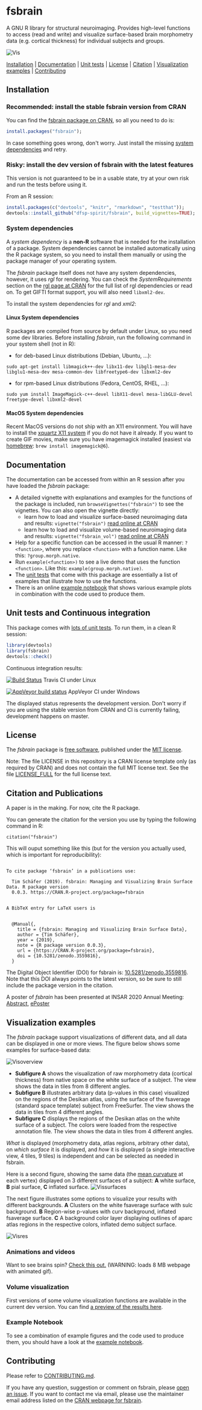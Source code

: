 # fsbrain
A GNU R library for structural neuroimaging. Provides high-level functions to access (read and write) and visualize surface-based brain morphometry data (e.g. cortical thickness) for individual subjects and groups.

![Vis](./vignettes/fsbrain_ct.jpg?raw=true "Cortical thickness visualization, created with fsbrain")


[Installation](#installation) | [Documentation](#documentation) | [Unit tests](#unit-tests-and-continuous-integration) | [License](#license) | [Citation](#citation) | [Visualization examples](#visualization-examples) | [Contributing](#contributing)

## Installation

### Recommended: install the stable fsbrain version from CRAN

You can find the [fsbrain package on CRAN](https://cran.r-project.org/package=fsbrain), so all you need to do is:

```r
install.packages("fsbrain");
```

In case something goes wrong, don't worry. Just install the missing [system dependencies](#system-dependencies) and retry.


### Risky: install the dev version of fsbrain with the latest features

This version is not guaranteed to be in a usable state, try at your own risk and run the tests before using it.

From an R session:

```r
install.packages(c("devtools", "knitr", "rmarkdown", "testthat"));
devtools::install_github("dfsp-spirit/fsbrain", build_vignettes=TRUE);
```

### System dependencies

A *system dependency* is a **non-R** software that is needed for the installation of a package. System dependencies cannot be installed automatically using the R package system, so you need to install them manually or using the package manager of your operating system.

The *fsbrain* package itself does not have any system dependencies, however, it uses *rgl* for rendering. You can check the *SystemRequirements* section on the [rgl page at CRAN](https://CRAN.R-project.org/package=rgl) for the full list of rgl dependencies or read on. To get GIFTI format support, you will also need `libxml2-dev`.

To install the system dependencies for *rgl* and *xml2*:

#### Linux System dependencies

R packages are compiled from source by default under Linux, so you need some dev libraries. Before installing *fsbrain*, run the following command in your system shell (not in R):

* for deb-based Linux distributions (Debian, Ubuntu, ...):
```shell
sudo apt-get install libmagick++-dev libx11-dev libgl1-mesa-dev libglu1-mesa-dev mesa-common-dev libfreetype6-dev libxml2-dev
```
* for rpm-based Linux distributions (Fedora, CentOS, RHEL, ...):
```shell
sudo yum install ImageMagick-c++-devel libX11-devel mesa-libGLU-devel freetype-devel libxml2-devel
```

#### MacOS System dependencies

Recent MacOS versions do not ship with an X11 environment. You will have to install the [xquartz X11 system](https://www.xquartz.org/) if you do not have it already. If you want to create GIF movies, make sure you have imagemagick installed (easiest via [homebrew](https://brew.sh/): `brew install imagemagick@6`).


## Documentation

The documentation can be accessed from within an R session after you have loaded the *fsbrain* package:

* A detailed vignette with explanations and examples for the functions of the package is included, run `browseVignettes("fsbrain")` to see the vignettes. You can also open the vignette directly:
  * learn how to load and visualize surface-based neuroimaging data and results: `vignette("fsbrain")` [read online at CRAN](https://cran.r-project.org/web/packages/fsbrain/vignettes/fsbrain.html)
  * learn how to load and visualize volume-based neuroimaging data and results: `vignette("fsbrain_vol")` [read online at CRAN](https://cran.r-project.org/web/packages/fsbrain/vignettes/fsbrain_vol.html)  
* Help for a specific function can be accessed in the usual R manner: `?<function>`, where you replace `<function>` with a function name. Like this: `?group.morph.native`.
* Run `example(<function>)` to see a live demo that uses the function `<function>`. Like this: `example(group.morph.native)`.
* The [unit tests](./tests/testthat/) that come with this package are essentially a list of examples that illustrate how to use the functions.
* There is an online [example notebook](https://htmlpreview.github.io/?https://github.com/dfsp-spirit/fsbrain/blob/develop/web/Rmd_web_examples/examples.html) that shows various example plots in combination with the code used to produce them.


## Unit tests and Continuous integration


This package comes with [lots of unit tests](./tests/testthat/). To run them, in a clean R session:

```r
library(devtools)
library(fsbrain)
devtools::check()
```

Continuous integration results:

[![Build Status](https://travis-ci.org/dfsp-spirit/fsbrain.svg?branch=master)](https://travis-ci.org/dfsp-spirit/fsbrain) Travis CI under Linux

[![AppVeyor build status](https://ci.appveyor.com/api/projects/status/github/dfsp-spirit/fsbrain?branch=master&svg=true)](https://ci.appveyor.com/project/dfsp-spirit/fsbrain) AppVeyor CI under Windows

The displayed status represents the development version. Don't worry if you are using the stable version from CRAN and CI is currently failing, development happens on master.


## License

The *fsbrain* package is [free software](https://en.wikipedia.org/wiki/Free_software), published under the [MIT license](https://opensource.org/licenses/MIT).

Note: The file LICENSE in this repository is a CRAN license template only (as required by CRAN) and does not contain the full MIT  license text. See the file [LICENSE_FULL](./LICENSE_FULL) for the full license text.


## Citation and Publications

A paper is in the making. For now, cite the R package.

You can generate the citation for the version you use by typing the following command in R:

```
citation("fsbrain")
```

This will ouput something like this (but for the version you actually used, which is important for reproducibility):
```

To cite package ‘fsbrain’ in a publications use:

  Tim Schäfer (2019). fsbrain: Managing and Visualizing Brain Surface Data. R package version
  0.0.3. https://CRAN.R-project.org/package=fsbrain


A BibTeX entry for LaTeX users is


  @Manual{,
    title = {fsbrain: Managing and Visualizing Brain Surface Data},
    author = {Tim Schäfer},
    year = {2019},
    note = {R package version 0.0.3},
    url = {https://CRAN.R-project.org/package=fsbrain},
    doi = {10.5281/zenodo.3559816},
  }
```

The Digital Object Identifier (DOI) for fsbrain is: [10.5281/zenodo.3559816](https://dx.doi.org/10.5281/zenodo.3559816). Note that this DOI always points to the latest version, so be sure to still include the package version in the citation.

A poster of *fsbrain* has been presented at INSAR 2020 Annual Meeting: [Abstract](https://insar.confex.com/insar/2020/meetingapp.cgi/Paper/33181), [ePoster](https://insar.confex.com/insar/2020/techdemo/eposter.cgi?eposterid=227)

## Visualization examples

The *fsbrain* package support visualizations of different data, and all data can be displayed in one or more views. The figure below shows some examples for surface-based data:

![Visoverview](./web/fsbrain_vis_overview.jpg?raw=true "Some visualization options from fsbrain")

* **Subfigure A** shows the visualization of raw morphometry data (cortical thickness) from native space on the white surface of a subject. The view shows the data in tiles from 8 different angles.
* **Subfigure B** illustrates arbitrary data (p-values in this case) visualized on the regions of the Desikan atlas, using the surface of the fsaverage (standard space template) subject from FreeSurfer. The view shows the data in tiles from 4 different angles.
* **Subfigure C** displays the regions of the Desikan atlas on the white surface of a subject. The colors were loaded from the respective annotation file. The view shows the data in tiles from 4 different angles.

*What* is displayed (morphometry data, atlas regions, arbitrary other data), on *which surface* it is displayed, and *how* it is displayed (a single interactive view, 4 tiles, 9 tiles) is independent and can be selected as needed in fsbrain.

Here is a second figure, showing the same data (the [mean curvature](https://en.wikipedia.org/wiki/Mean_curvature) at each vertex) displayed on 3 different surfaces of a subject: **A** white surface, **B** pial surface, **C** inflated surface.
![Vissurfaces](./web/fsbrain_curvature_surfaces.jpg?raw=true "Curvature visualization on different surfaces, rendered with fsbrain")


The next figure illustrates some options to visualize your results with different backgrounds. **A** Clusters on the white fsaverage surface with sulc background. **B** Region-wise p-values with curv background, inflated fsaverage surface. **C** A background color layer displaying outlines of aparc atlas regions in the respective colors, inflated demo subject surface.

![Visres](./web/fsbrain_vis_bg.jpg?raw=true "Visualization of results and background layers, rendered with fsbrain")


### Animations and videos

Want to see brains spin? [Check this out.](./web/fsbrain_movies.md) (WARNING: loads 8 MB webpage with animated gif).

### Volume visualization

First versions of some volume visualization functions are available in the current dev version. You can find [a preview of the results here](./web/fsbrain_volume.md).

### Example Notebook

To see a combination of example figures and the code used to produce them, you should have a look at the [example notebook](https://htmlpreview.github.io/?https://github.com/dfsp-spirit/fsbrain/blob/develop/web/Rmd_web_examples/examples.html).

## Contributing

Please refer to [CONTRIBUTING.md](./CONTRIBUTING.md).

If you have any question, suggestion or comment on fsbrain, please [open an issue](https://github.com/dfsp-spirit/fsbrain/issues). If you want to contact me via email, please use the maintainer email address listed on the [CRAN webpage for fsbrain](https://cran.r-project.org/package=fsbrain).
